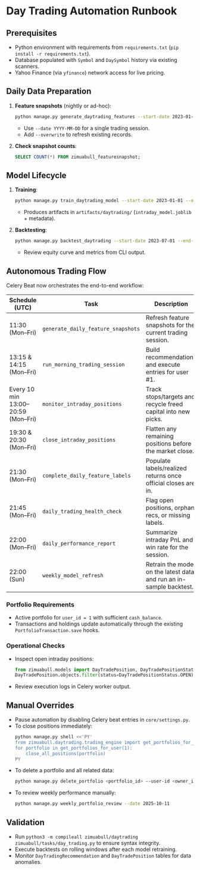 # Day Trading Automation Runbook

## Prerequisites
- Python environment with requirements from `requirements.txt` (`pip install -r requirements.txt`).
- Database populated with `Symbol` and `DaySymbol` history via existing scanners.
- Yahoo Finance (via `yfinance`) network access for live pricing.

## Daily Data Preparation
1. **Feature snapshots** (nightly or ad-hoc):
   ```bash
   python manage.py generate_daytrading_features --start-date 2023-01-01 --end-date 2023-12-31
   ```
   - Use `--date YYYY-MM-DD` for a single trading session.
   - Add `--overwrite` to refresh existing records.

2. **Check snapshot counts**:
   ```sql
   SELECT COUNT(*) FROM zimuabull_featuresnapshot;
   ```

## Model Lifecycle
1. **Training**:
   ```bash
   python manage.py train_daytrading_model --start-date 2023-01-01 --end-date 2024-06-30
   ```
   - Produces artifacts in `artifacts/daytrading/` (`intraday_model.joblib` + metadata).

2. **Backtesting**:
   ```bash
   python manage.py backtest_daytrading --start-date 2023-07-01 --end-date 2024-06-30 --bankroll 20000 --max-positions 5
   ```
   - Review equity curve and metrics from CLI output.

## Autonomous Trading Flow
Celery Beat now orchestrates the end-to-end workflow:

| Schedule (UTC) | Task | Description |
| --- | --- | --- |
| 11:30 (Mon–Fri) | `generate_daily_feature_snapshots` | Refresh feature snapshots for the current trading session. |
| 13:15 & 14:15 (Mon–Fri) | `run_morning_trading_session` | Build recommendations and execute entries for user #1. |
| Every 10 min 13:00–20:59 (Mon–Fri) | `monitor_intraday_positions` | Track stops/targets and recycle freed capital into new picks. |
| 19:30 & 20:30 (Mon–Fri) | `close_intraday_positions` | Flatten any remaining positions before the market close. |
| 21:30 (Mon–Fri) | `complete_daily_feature_labels` | Populate labels/realized returns once official closes are in. |
| 21:45 (Mon–Fri) | `daily_trading_health_check` | Flag open positions, orphan recs, or missing labels. |
| 22:00 (Mon–Fri) | `daily_performance_report` | Summarize intraday PnL and win rate for the session. |
| 22:00 (Sun) | `weekly_model_refresh` | Retrain the model on the latest data and run an in-sample backtest. |

### Portfolio Requirements
- Active portfolio for `user_id = 1` with sufficient `cash_balance`.
- Transactions and holdings update automatically through the existing `PortfolioTransaction.save` hooks.

### Operational Checks
- Inspect open intraday positions:
  ```python
  from zimuabull.models import DayTradePosition, DayTradePositionStatus
  DayTradePosition.objects.filter(status=DayTradePositionStatus.OPEN)
  ```
- Review execution logs in Celery worker output.

## Manual Overrides
- Pause automation by disabling Celery beat entries in `core/settings.py`.
- To close positions immediately:
  ```bash
  python manage.py shell <<'PY'
  from zimuabull.daytrading.trading_engine import get_portfolios_for_user, close_all_positions
  for portfolio in get_portfolios_for_user(1):
      close_all_positions(portfolio)
  PY
  ```
- To delete a portfolio and all related data:
  ```bash
  python manage.py delete_portfolio <portfolio_id> --user-id <owner_id>
  ```
- To review weekly performance manually:
  ```bash
  python manage.py weekly_portfolio_review --date 2025-10-11
  ```

## Validation
- Run `python3 -m compileall zimuabull/daytrading zimuabull/tasks/day_trading.py` to ensure syntax integrity.
- Execute backtests on rolling windows after each model retraining.
- Monitor `DayTradingRecommendation` and `DayTradePosition` tables for data anomalies.
